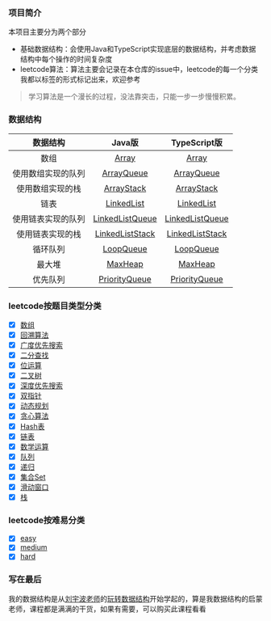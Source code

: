 ### 项目简介
本项目主要分为两个部分
- 基础数据结构：会使用Java和TypeScript实现底层的数据结构，并考虑数据结构中每个操作的时间复杂度
- leetcode算法：算法主要会记录在本仓库的issue中，leetcode的每一个分类我都以标签的形式标记出来，欢迎参考

> 学习算法是一个漫长的过程，没法靠突击，只能一步一步慢慢积累。

### 数据结构
数据结构 | Java版 |  TypeScript版  
:-:|:-:|:-:
数组 | [Array](./DataStructureJava/Array.java) | [Array](./DataStructureTypeScript/Array.ts) |
使用数组实现的队列 | [ArrayQueue](./DataStructureJava/ArrayQueue.java) | [ArrayQueue](./DataStructureTypeScript/ArrayQueue.ts) |
使用数组实现的栈 | [ArrayStack](./DataStructureJava/ArrayStack.java) | [ArrayStack](./DataStructureTypeScript/ArrayStack.ts) |
链表 | [LinkedList](./DataStructureJava/LinkedList.java) | [LinkedList](./DataStructureTypeScript/LinkedList.ts) |
使用链表实现的队列 | [LinkedListQueue](./DataStructureJava/LinkedListQueue.java) | [LinkedListQueue](./DataStructureTypeScript/LinkedListQueue.ts) |
使用链表实现的栈 | [LinkedListStack](./DataStructureJava/LinkedListStack.java) | [LinkedListStack](./DataStructureTypeScript/LinkedListStack.ts) |
循环队列 | [LoopQueue](./DataStructureJava/LoopQueue.java) | [LoopQueue](./DataStructureTypeScript/LoopQueue.ts) |
最大堆 | [MaxHeap](./DataStructureJava/MaxHeap.java) | [MaxHeap]() |
优先队列 | [PriorityQueue](./DataStructureJava/PriorityQueue.java) | [PriorityQueue]() |

### leetcode按题目类型分类
- [x] [数组](https://github.com/GuoLizhi/algorithm/labels/Array)
- [x] [回溯算法](https://github.com/GuoLizhi/algorithm/labels/Backtracking)
- [x] [广度优先搜索](https://github.com/GuoLizhi/algorithm/labels/BFS)
- [x] [二分查找](https://github.com/GuoLizhi/algorithm/labels/Binary%20Search)
- [x] [位运算](https://github.com/GuoLizhi/algorithm/labels/Bit%20Manipulation)
- [x] [二叉树](https://github.com/GuoLizhi/algorithm/labels/Tree)
- [x] [深度优先搜索](https://github.com/GuoLizhi/algorithm/labels/DFS)
- [x] [双指针](https://github.com/GuoLizhi/algorithm/labels/Two%20Pointers)
- [x] [动态规划](https://github.com/GuoLizhi/algorithm/labels/DP)
- [x] [贪心算法](https://github.com/GuoLizhi/algorithm/labels/Greedy)
- [x] [Hash表](https://github.com/GuoLizhi/algorithm/labels/HashTable)
- [x] [链表](https://github.com/GuoLizhi/algorithm/labels/LinkedList)
- [x] [数学运算](https://github.com/GuoLizhi/algorithm/labels/Math)
- [x] [队列](https://github.com/GuoLizhi/algorithm/labels/Queue)
- [x] [递归](https://github.com/GuoLizhi/algorithm/labels/Recursion)
- [x] [集合Set](https://github.com/GuoLizhi/algorithm/labels/Set)
- [x] [滑动窗口](https://github.com/GuoLizhi/algorithm/labels/Sliding%20Window)
- [x] [栈](https://github.com/GuoLizhi/algorithm/labels/Stack)

### leetcode按难易分类
- [x] [easy](https://github.com/GuoLizhi/algorithm/labels/Easy)
- [x] [medium](https://github.com/GuoLizhi/algorithm/labels/Medium)
- [x] [hard](https://github.com/GuoLizhi/algorithm/labels/Hard)

### 写在最后
我的数据结构是从[刘宇波老师](https://github.com/liuyubobobo/)的[玩转数据结构](https://coding.imooc.com/class/207.html)开始学起的，算是我数据结构的启蒙老师，课程都是满满的干货，如果有需要，可以购买此课程看看